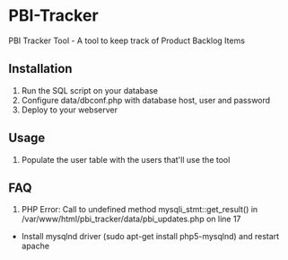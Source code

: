 # PBI-Tracker
PBI Tracker Tool - A tool to keep track of Product Backlog Items

## Installation
1. Run the SQL script on your database
2. Configure data/dbconf.php with database host, user and password
3. Deploy to your webserver

## Usage
1. Populate the user table with the users that'll use the tool

## FAQ
1. PHP Error: Call to undefined method mysqli_stmt::get_result() in /var/www/html/pbi_tracker/data/pbi_updates.php on line 17
  * Install mysqlnd driver (sudo apt-get install php5-mysqlnd) and restart apache
